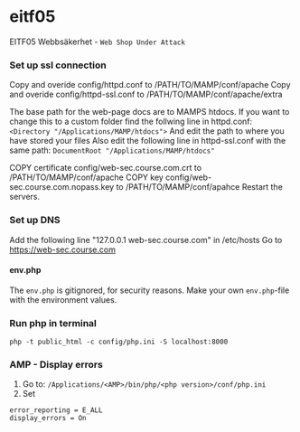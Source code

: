 # eitf05
EITF05 Webbsäkerhet - `Web Shop Under Attack`

### Set up ssl connection
Copy and overide config/httpd.conf to /PATH/TO/MAMP/conf/apache
Copy and overide config/httpd-ssl.conf to /PATH/TO/MAMP/conf/apache/extra

The base path for the web-page docs are to MAMPS htdocs. 
If you want to change this to a custom folder find the follwing line in httpd.conf:
`<Directory "/Applications/MAMP/htdocs">` And edit the path to where you have stored your files
Also edit the following line in httpd-ssl.conf with the same path:
`DocumentRoot "/Applications/MAMP/htdocs"`

COPY certificate config/web-sec.course.com.crt to /PATH/TO/MAMP/conf/apache
COPY key config/web-sec.course.com.nopass.key to /PATH/TO/MAMP/conf/apahce
Restart the servers.
### Set up DNS
Add the following line "127.0.0.1 web-sec.course.com" in /etc/hosts 
Go to https://web-sec.course.com

#### env.php
The `env.php` is gitignored, for security reasons. Make your own `env.php`-file with the environment values.

### Run php in terminal
`php -t public_html -c config/php.ini -S localhost:8000`

### AMP - Display errors
1. Go to: `/Applications/<AMP>/bin/php/<php version>/conf/php.ini`
2. Set
```
error_reporting = E_ALL
display_errors = On
```

